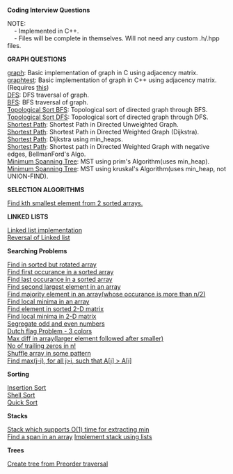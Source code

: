 **Coding Interview Questions**

NOTE:  
&nbsp;&nbsp;&nbsp;&nbsp;- Implemented in C++.  
&nbsp;&nbsp;&nbsp;&nbsp;- Files will be complete in themselves. Will not need any custom .h/.hpp files.  

<b> GRAPH QUESTIONS </b>  

[graph](Graphs/graph.c): Basic implementation of graph in C using adjacency matrix.  
[graphtest](Graphs/graphtest.cpp): Basic implementation of graph in C++ using adjacency matrix. (Requires [this](graph.hpp))  
[DFS](Graphs/DFS.cpp): DFS traversal of graph.  
[BFS](Graphs/BFS.cpp): BFS traversal of graph.  
[Topological Sort BFS](Graphs/topologicalBFS.cpp): Topological sort of directed graph through BFS.  
[Topological Sort DFS](Graphs/topologicalDFS.cpp): Topological sort of directed graph through DFS.  
[Shortest Path](Graphs/shortestPath.cpp): Shortest Path in Directed Unweighted Graph.  
[Shortest Path](Graphs/dijkstra.cpp): Shortest Path in Directed Weighted Graph (Dijkstra).  
[Shortest Path](Graphs/dijkstraHeap.cpp): Dijkstra using min_heaps.  
[Shortest Path](Graphs/bellmanFord.cpp): Shortest path in Directed Weighted Graph with negative edges, BellmanFord's Algo.  
[Minimum Spanning Tree](Graphs/prim.cpp): MST using prim's Algorithm(uses min_heap).  
[Minimum Spanning Tree](Graphs/kruskal.cpp): MST using kruskal's Algorithm(uses min_heap, not UNION-FIND).  

<b> SELECTION ALGORITHMS </b>

[Find kth smallest element from 2 sorted arrays.](SelectionAlgorithms/kthsmallest.cpp)  

<b> LINKED LISTS </b>

[Linked list implementation](LinkedList/linkedlist.cpp)  
[Reversal of Linked list](LinkdedList/linkedlist.cpp)  

<b>Searching Problems</b>

[Find in sorted but rotated array](Searching/findInSortedRotated.cpp)  
[Find first occurance in a sorted array](Searching/findOccurance.cpp)  
[Find last occurance in a sorted array](Searching/lastOccurance.cpp)  
[Find second largest element in an array](Searching/secondLargest.cpp)  
[Find majority element in an array(whose occurance is more than n/2)](Searching/majority.cpp)  
[Find local minima in an array](Searching/localMinima.cpp)  
[Find element in sorted 2-D matrix](Searching/searchInSortedMatrix.cpp)  
[Find local minima in 2-D matrix](Searching/localMinima2D.cpp)  
[Segregate odd and even numbers](Searching/separateOddEven.cpp)  
[Dutch flag Problem - 3 colors](Searching/dutchFlag3Colors.cpp)  
[Max diff in array(larger element followed after smaller)](Searching/maxdiff.cpp)  
[No of trailing zeros in n!](Searching/noOfTrailingZeros.cpp)  
[Shuffle array in some pattern](Searching/shuffle.cpp)  
[Find max(j-i), for all j>i, such that A[j] > A[i]](Searching/maxi_j.cpp)  

<b>Sorting</b>

[Insertion Sort](Sorting/insertionSort.cpp)  
[Shell Sort](Sorting/shellsort.cpp)  
[Quick Sort](https://github.com/anuragtomer/practice_coding/blob/master/geeksforgeeks/Divide%20And%20Conquer/quickSort.cpp)  

<b> Stacks </b>

[Stack which supports O(1) time for extracting min](Stacks/minStack.cpp)  
[Find a span in an array](Stacks/span.cpp)
[Implement stack using lists](Stacks/stackUsingList.cpp)  

<b> Trees </b>

[Create tree from Preorder traversal](Trees/createTreeFromPreorder.cpp)  